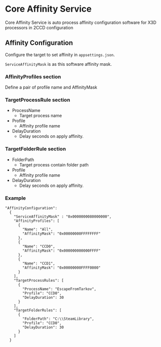 ﻿# Core Affinity Service

Core Affinity Service is auto process affinity configuration software for X3D processors in 2CCD configuration

## Affinity Configuration

Configure the target to set affinity in `appsettings.json`.

`ServiceAffinityMask` is as this software affinity mask.

### AffinityProfiles section

Define a pair of profile name and AffinityMask

### TargetProcessRule section

* ProcessName
  * Target process name
* Profile
  * Affinity profile name
* DelayDuration
  * Delay seconds on apply affinity.

### TargetFolderRule section

* FolderPath
    * Target process contain folder path
* Profile
    * Affinity profile name
* DelayDuration
    * Delay seconds on apply affinity.

### Example

```
"AffinityConfiguration": 
  {
    "ServiceAffinityMask" : "0x0000000080000000",
    "AffinityProfiles": [
      {
        "Name": "All",
        "AffinityMask": "0x00000000FFFFFFFF"
      },
      {
        "Name": "CCD0",
        "AffinityMask": "0x000000000000FFFF"
      },
      {
        "Name": "CCD1",
        "AffinityMask": "0x00000000FFFF0000"
      }
    ],
    "TargetProcessRules": [
      {
        "ProcessName": "EscapeFromTarkov",
        "Profile": "CCD0",
        "DelayDuration": 30
      }
    ],
    "TargetFolderRules": [
      {
        "FolderPath": "C:\\SteamLibrary",
        "Profile": "CCD0",
        "DelayDuration": 30
      }
    ]
  }
```


